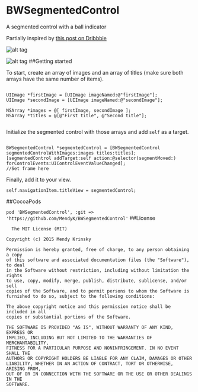 # BWSegmentedControl
A segmented control with a ball indicator 

Partially inspired by [this post on Dribbble](https://dribbble.com/shots/1737521-Settings-UI?list=searches&offset=141)

![alt tag](https://raw.github.com/MendyK/BWSegmentedControl/master/DemoImages/gifCropped.gif)

![alt tag](https://raw.github.com/MendyK/BWSegmentedControl/master/DemoImages/demoImage.png)
##Getting started

To start, create an array of images and an array of titles (make sure both arrays have the same number of items).

````smalltalk

UIImage *firstImage = [UIImage imageNamed:@"firstImage"];
UIImage *secondImage = [UIImage imageNamed:@"secondImage"];
    
NSArray *images = @[ firstImage, secondImage ];
NSArray *titles = @[@"First title", @"Second title"];
    
````
Initialize the segmented control with those arrays and add `self` as a target.
````smalltalk
    
BWSegmentedControl *segmentedControl = [BWSegmentedControl segmentedControlWithImages:images titles:titles];
[segmentedControl addTarget:self action:@selector(segmentMoved:) forControlEvents:UIControlEventValueChanged];
//Set frame here
````


Finally, add it to your view.

````smalltalk
self.navigationItem.titleView = segmentedControl;
  ````
  
  
##CocoaPods

`pod 'BWSegmentedControl', :git => 'https://github.com/MendyK/BWSegmentedControl'`
##License
```
  The MIT License (MIT)

Copyright (c) 2015 Mendy Krinsky

Permission is hereby granted, free of charge, to any person obtaining a copy
of this software and associated documentation files (the "Software"), to deal
in the Software without restriction, including without limitation the rights
to use, copy, modify, merge, publish, distribute, sublicense, and/or sell
copies of the Software, and to permit persons to whom the Software is
furnished to do so, subject to the following conditions:

The above copyright notice and this permission notice shall be included in all
copies or substantial portions of the Software.

THE SOFTWARE IS PROVIDED "AS IS", WITHOUT WARRANTY OF ANY KIND, EXPRESS OR
IMPLIED, INCLUDING BUT NOT LIMITED TO THE WARRANTIES OF MERCHANTABILITY,
FITNESS FOR A PARTICULAR PURPOSE AND NONINFRINGEMENT. IN NO EVENT SHALL THE
AUTHORS OR COPYRIGHT HOLDERS BE LIABLE FOR ANY CLAIM, DAMAGES OR OTHER
LIABILITY, WHETHER IN AN ACTION OF CONTRACT, TORT OR OTHERWISE, ARISING FROM,
OUT OF OR IN CONNECTION WITH THE SOFTWARE OR THE USE OR OTHER DEALINGS IN THE
SOFTWARE.
```
